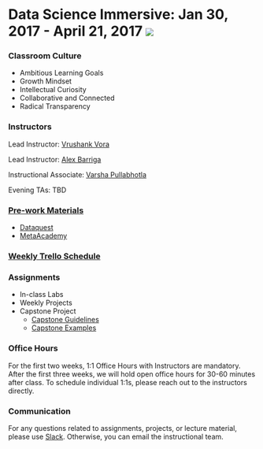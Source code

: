 # Data Science Immersive: Jan 30, 2017 - April 21, 2017   ![](https://ga-dash.s3.amazonaws.com/production/assets/logo-9f88ae6c9c3871690e33280fcf557f33.png)


### Classroom Culture
* Ambitious Learning Goals
* Growth Mindset 
* Intellectual Curiosity
* Collaborative and Connected 
* Radical Transparency 

### Instructors
Lead Instructor: [Vrushank Vora](vrushank.vora@generalassemb.ly)

Lead Instructor: [Alex Barriga](alexander.barriga@generalassemb.ly)

Instructional Associate: [Varsha Pullabhotla](varsha.p@generalassemb.ly)

Evening TAs: TBD

### [Pre-work Materials](https://github.com/ga-students/DSI-SF-5/wiki/Weekly-Prework-Resources)
* [Dataquest](https://www.dataquest.io/)
* [MetaAcademy](https://metacademy.org)

### [Weekly Trello Schedule](https://trello.com/b/lvxBcSTE/general-assembly-dsi-5)


### Assignments 
* In-class Labs 
* Weekly Projects
* Capstone Project 
  * [Capstone Guidelines](https://github.com/sinanuozdemir/sfdat26/blob/master/project-examples.md)
  * [Capstone Examples](https://github.com/sinanuozdemir/sfdat26/blob/master/project-examples.md)

### Office Hours 
For the first two weeks, 1:1 Office Hours with Instructors are mandatory. After the first three weeks, we will hold open office hours for 30-60 minutes after class. To schedule individual 1:1s, please reach out to the instructors directly. 

### Communication
For any questions related to assignments, projects, or lecture material, please use [Slack](ga-students.slack.com). Otherwise, you can email the instructional team.
